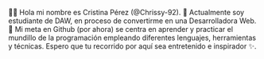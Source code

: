 👋🏻 Hola mi nombre es Cristina Pérez (@Chrissy-92). 🌱 Actualmente soy estudiante de DAW, en proceso de convertirme en una Desarrolladora Web. 🎯 Mi meta en Github (por ahora) se centra en aprender y practicar el mundillo de la programación empleando diferentes lenguajes,
herramientas y técnicas. Espero que tu recorrido por aquí sea entretenido e inspirador ✨.

<!---
Chrissy-92/Chrissy-92 is a ✨ special ✨ repository because its `README.md` (this file) appears on your GitHub profile.
You can click the Preview link to take a look at your changes.
--->
